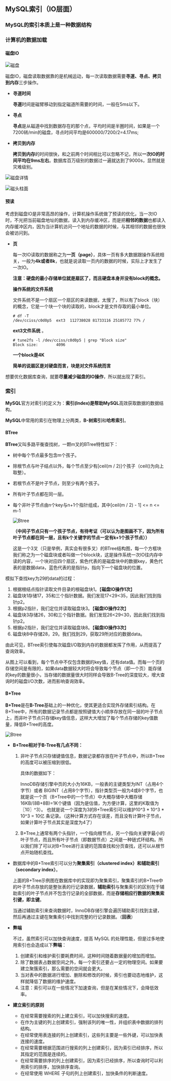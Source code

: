 ## MySQL索引（IO层面）

### MySQL的索引本质上是一种数据结构

### 计算机的数据加载

#### 磁盘IO

![磁盘](https://cdn.jsdelivr.net/gh/hanmlian/image-hosting@master/DataBase/磁盘.71jxagrehxs0.jpg)

磁盘IO，磁盘读取数据靠的是机械运动，每一次读取数据需要**寻道、寻点、拷贝到内存**三步操作。

- **寻道时间**

  **寻道**时间是磁臂移动到指定磁道所需要的时间，一般在5ms以下。

- **寻点**

  **寻点**是从磁道中找到数据存在的那个点，平均时间是半圈时间，如果是一个7200转/min的磁盘，寻点时间平均是600000/7200/2=4.17ms;

- **拷贝到内存**

  **拷贝到内存**的时间很快，和之前两个时间相比可以忽略不记，所以**一次IO的时间平均在9ms左右**。数据库百万级别的数据过一遍就达到了9000s，显然就是灾难级别。

![磁盘详情](https://cdn.jsdelivr.net/gh/hanmlian/image-hosting@master/DataBase/磁盘详情.2ifq8305shy0.jpg)

![磁头柱面](https://cdn.jsdelivr.net/gh/hanmlian/image-hosting@master/DataBase/磁头柱面.2wqhxrg06xe0.jpg)

#### 预读

考虑到磁盘IO是非常高昂的操作，计算机操作系统做了预读的优化，当一次IO时，不光把当前磁盘地址的数据，读入到内存缓冲区，而是把**相邻的数据**也都读入内存缓冲区内，因为当计算机访问一个地址的数据的时候，与其相邻的数据也很快会被访问到。

- **页**

  每一次IO读取的数据称之为**一页（page）**，具体一页有多大数据跟操作系统相关，一般为**4k或者8k**，也就是说读取一页内的数据的时候，实际上才发生了一次IO。

  **注意：硬盘的最小存储单位就是扇区了，而且硬盘本身并没有block的概念。**

  **操作系统的文件系统**

  文件系统不是一个扇区一个扇区的来读数据，太慢了，所以有了block（块）的概念，它是一个块一个块的读取的，block才是文件存取的最小单位。

  ```
  # df -T
  /dev/cciss/c0d0p5  ext3  112738028 81733116 25185772 77% /
  ```

  **ext3文件系统** 。

  ```
  # tune2fs -l /dev/cciss/c0d0p5 | grep "Block size"
  Block size:        4096
  ```

  **一个block是4K**

  **简单的说扇区是对硬盘而言，块是对文件系统而言**

想要优化数据库查询，就要**尽量减少磁盘的IO操作**，所以就出现了索引。



### 索引

**MySQL**官方对索引的定义为：**索引(Index)**是帮助**MySQL**高效获取数据的数据结构。

**MySQL**中常用的索引在物理上分两类，**B-树索引**和**哈希索引**。

#### BTree

**BTree**又叫多路平衡查找树，一颗m叉的BTree特性如下：

- 树中每个节点最多包含m个孩子。

- 除根节点与叶子结点以外，每个节点至少有[ceil(m / 2)]个孩子（ceil()为向上取整）。

- 若根节点不是叶子节点，则至少有两个孩子。

- 所有叶子节点都在同一层。

- 每个非叶子节点由n个key与n+1个指针组成，其中[ceil(m / 2) - 1] <= n <= m-1

  ![Btree](https://cdn.jsdelivr.net/gh/hanmlian/image-hosting@master/DataBase/Btree.z6yafymums0.png)

  **（中间子节点只有一个孩子节点，有待考证（可以认为是图画不下，因为所有叶子节点都在同一层，且有k个关键字的节点一定有k+1个孩子节点））**

  这是一个3叉（只是举例，真实会有很多叉）的BTree结构图，每一个方框块我们称之为一个磁盘块或者叫做一个block块，这是操作系统一次IO往内存中读的内容，一个块对应四个扇区，紫色代表的是磁盘块中的数据key，黄色代表的是数据data，蓝色代表的是指针p，指向下一个磁盘块的位置。

模拟下查找key为29的data的过程：

1. 根据根结点指针读取文件目录的根磁盘块1。【**磁盘IO操作1次**】
2. 磁盘块1存储17，35和三个指针数据。我们发现17<29<35，因此我们找到指针p2。
3. 根据p2指针，我们定位并读取磁盘块3。【**磁盘IO操作2次**】
4. 磁盘块3存储26，30和三个指针数据。我们发现26<29<30，因此我们找到指针p2。
5. 根据p2指针，我们定位并读取磁盘块8。【**磁盘IO操作3次**】
6. 磁盘块8中存储28，29。我们找到29，获取29所对应的数据data。

由此可见，BTree索引使每次磁盘I/O取到内存的数据都发挥了作用，从而提高了查询效率。

从图上可以看到，每个节点中不仅包含数据的key值，还有data值。而每一个页的存储空间是有限的，如果data数据较大时将会导致每个节点（即一个页）能存储的key的数量很小，当存储的数据量很大时同样会导致B-Tree的深度较大，增大查询时的磁盘I/O次数，进而影响查询效率。



#### B+Tree

**B+Tree**是在**B-Tree**基础上的一种优化，使其更适合实现外存储索引结构。在B+Tree中，所有的数据记录节点都是按照键值大小顺序存放在同一层的叶子节点上，而非叶子节点只存储key值信息，这样大大增加了每个节点存储的key值数量，降低B+Tree的高度。

![Btree](https://cdn.jsdelivr.net/gh/hanmlian/image-hosting@master/DataBase/Btree.z6yafymums0.png)

- **B+Tree相对于B-Tree有几点不同：**

  1. 非叶子节点只存储键值信息，数据记录都存放在叶子节点中，所以B+Tree的高度可以被压缩到很低。

     具体的数据如下：

     InnoDB存储引擎中页的大小为16KB，一般表的主键类型为INT（占用4个字节）或者 BIGINT（占用8个字节），指针类型页一般为4或8个字节，也就是说一个页（B+Tree中的一个节点）中大概存储中大概存储16KB/(8B+8B)=1K个键值（因为是估值，为方便计算，这里的K取值为〖10〗^3）。
     也就是说一个深度为3的B+Tree索引可以维护10^3 * 10^3 * 10^3 = 10亿 条记录。（这种计算方式存在误差，而且没有计算叶子节点，如果计算叶子节点其实是深度为4了）

  2. B+Tree上通常有两个头指针，一个指向根节点，另一个指向关键字最小的叶子节点，而且所有叶子节点（即数据节点）之间是一种链式环结构。所以我们除了可以对B+Tree进行主键的范围查找和分页查找，还可以从根节点开始随机查找。

- 数据库中的B+Tree索引可以分为**聚集索引（clustered index）**和**辅助索引（secondary index）**。

  上面的B+Tree示例图在数据库中的实现即为聚集索引，聚集索引的B+Tree中的叶子节点存放的是整张表的行记录数据，**辅助索引**与聚集索引的区别在于辅助索引的叶子节点并不包含行记录的全部数据，而是**存储相应行数据的聚集索引键，即主键**。

  当通过辅助索引来查询数据时，InnoDB存储引擎会遍历辅助索引找到主键，然后再通过主键在聚集索引中找到完整的行记录数据。（**回表**）

- **弊端**

  不过，虽然索引可以加快查询速度，提高 MySQL 的处理性能，但是过多地使用索引也会造成以下**弊端**：

  1. 创建索引和维护索引要耗费时间，这种时间随着数据量的增加而增加。
  2. 除了数据表占数据空间之外，每一个索引还要占一定的物理空间。如果要建立聚簇索引，那么需要的空间就会更大。
  3. 当对表中的数据进行增加、删除和修改的时候，索引也要动态地维护，这样就降低了数据的维护速度。
  4. 注意：索引可以在一些情况下加速查询，但是在某些情况下，会降低效率。

- **建立索引的原则**

  - 在经常需要搜索的列上建立索引，可以加快搜索的速度。
  - 在作为主键的列上创建索引，强制该列的唯一性，并组织表中数据的排列结构。
  - 在经常使用表连接的列上创建索引，这些列主要是一些外键，可以加快表连接的速度。
  - 在经常需要根据范围进行搜索的列上创建索引，因为索引已经排序，所以其指定的范围是连续的。
  - 在经常需要排序的列上创建索引，因为索引已经排序，所以查询时可以利用索引的排序，加快排序查询。
  - 在经常使用 WHERE 子句的列上创建索引，加快条件的判断速度。







